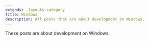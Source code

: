 ```yaml
---
extends: _layouts.category
title: Windows
description: All posts that are about development on Windows.
---
```


These posts are about development on Windows.